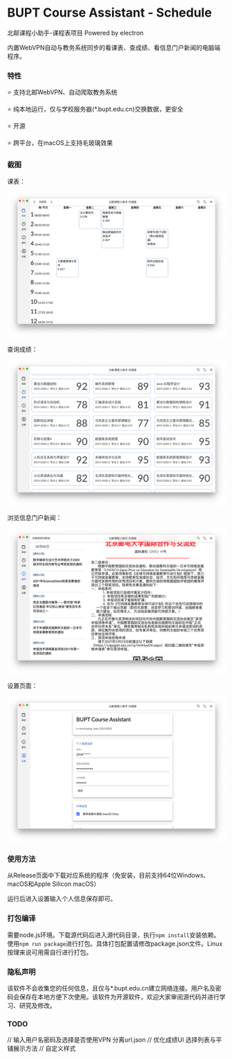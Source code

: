 # BUPT Course Assistant - Schedule

北邮课程小助手-课程表项目 Powered by electron

内置WebVPN自动与教务系统同步的看课表、查成绩、看信息门户新闻的电脑端程序。

### 特性

⭐️ 支持北邮WebVPN、自动爬取教务系统

⭐️ 纯本地运行，仅与学校服务器(*.bupt.edu.cn)交换数据，更安全

⭐️ 开源

⭐️ 跨平台，在macOS上支持毛玻璃效果

### 截图

课表：

![1](img/1.png)

查询成绩：

![2](img/2.png)

浏览信息门户新闻：

![3](img/3.png)

设置页面：

![4](img/4.png)

### 使用方法

从Release页面中下载对应系统的程序（免安装，目前支持64位Windows、macOS和Apple Silicon macOS）

运行后进入设置输入个人信息保存即可。

### 打包编译

需要node.js环境。下载源代码后进入源代码目录，执行`npm install`安装依赖。使用`npm run package`进行打包。具体打包配置请修改package.json文件。Linux按理来说可用需自行进行打包。

### 隐私声明

该软件不会收集您的任何信息，且仅与*.bupt.edu.cn建立网络连接。用户名及密码会保存在本地方便下次使用。该软件为开源软件，欢迎大家审阅源代码并进行学习、研究及修改。

### TODO

// 输入用户名密码及选择是否使用VPN 分离url.json
// 优化成绩UI 选择列表与平铺展示方法
// 自定义样式

